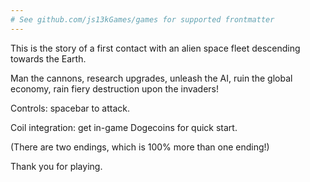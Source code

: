 ```yaml
---
# See github.com/js13kGames/games for supported frontmatter
---
```

This is the story of a first contact with an alien space fleet descending towards the Earth.

Man the cannons, research upgrades, unleash the AI, ruin the global economy, rain fiery destruction upon the invaders!

Controls: spacebar to attack.

Coil integration: get in-game Dogecoins for quick start.

(There are two endings, which is 100% more than one ending!)

Thank you for playing.